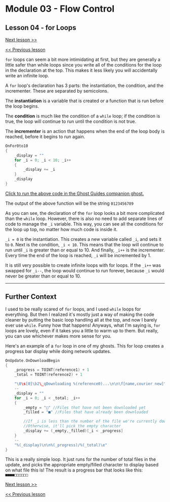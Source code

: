 # Module 03 - Flow Control

## Lesson 04 - for Loops

[Next lesson >>](../module_03_flow_control/05_foreach_loops.md)

[<< Previous lesson](../module_03_flow_control/03_while_loops.md)

`for` loops can seem a bit more intimidating at first, but they are generally a little safer than while loops since you write all of the conditions for the loop in the declaration at the top. This makes it less likely you will accidentally write an infinite loop.

A `for` loop's declaration has 3 parts: the instantiation, the condition, and the incrementer. These are separated by semicolons.

The **instantiation** is a variable that is created or a function that is run before the loop begins.

The **condition** is much like the condition of a `while` loop; if the condition is true, the loop will continue to run until the condition is not true.

The **incrementer** is an action that happens when the end of the loop body is reached, before it begins to run again.

```c
OnFor0to10
{
	_display = ""
	for _i = 0; _i < 10; _i++
	{
		_display += _i
	}
	_display
}
```

[Click to run the above code in the Ghost Guides companion ghost.](https://zichqec.github.io/s-the-skeleton/jump.html?url=x-ukagaka-link%3Atype%3Devent%26ghost%3DGhost%20Guides%26info%3DOnExample.M3.L4.For0to10)

The output of the above function will be the string `0123456789`

As you can see, the declaration of the `for` loop looks a bit more complicated than the `while` loop. However, there is also no need to add separate lines of code to manage the `_i` variable. This way, you can see all the conditions for the loop up top, no matter how much code is inside it.

`_i = 0` is the instantiation. This creates a new variable called `_i`, and sets it to `0`. Next is the condition, `_i < 10`. This means that the loop will continue to run until `_i` is greater than or equal to 10. And finally, `_i++` is the incrementer. Every time the end of the loop is reached, `_i` will be incremented by 1.

It is still very possible to create infinite loops with for loops. If the `_i++` was swapped for `_i--`, the loop would continue to run forever, because `_i` would never be greater than or equal to 10.

---

## Further Context

I used to be really scared of `for` loops, and I used `while` loops for everything. But then I realized it's mostly just a way of making the code cleaner by putting the basic loop handling all at the top, and now I barely ever use `while`. Funny how that happens! Anyways, what I'm saying is, `for` loops are lovely, even if it takes you a little to warm up to them. But really, you can use whichever makes more sense for you.

Here's an example of a `for` loop in one of my ghosts. This for loop creates a progress bar display while doing network updates.

```c
OnUpdate.OnDownloadBegin
{
	_progress = TOINT(reference1) + 1
	_total = TOINT(reference2) + 1

	"\0\s[0]\b2\_qDownloading %(reference0)...\n\n\f[name,courier new]"
	--
	_display = ""
	for _i = 0; _i < _total; _i++
	{
		_empty = "□" //Files that have not been downloaded yet
		_filled = "■" //Files that have already been downloaded

		//If _i is less than the number of the file we're currently downloading, this will pick the filled character
		//Otherwise, it'll pick the empty character
		_display += (_empty,_filled)[_i < _progress]
	}
	--
	"%(_display)\n\n%(_progress)/%(_total)\e"
}
```

This is a really simple loop. It just runs for the number of total files in the update, and picks the appropriate empty/filled character to display based on what file this is! The result is a progress bar that looks like this: `■■■■□□□□□□`

[Next lesson >>](../module_03_flow_control/05_foreach_loops.md)

[<< Previous lesson](../module_03_flow_control/03_while_loops.md)
